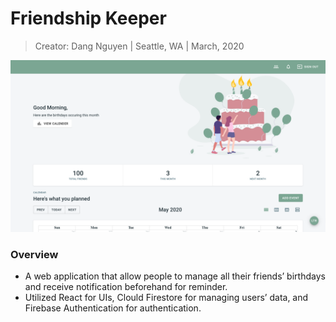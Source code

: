 # Friendship Keeper

> Creator: Dang Nguyen
> |  Seattle, WA
> |  March, 2020

![Home Page](./img/readme.png)

### Overview
- A web application that allow people to manage all their friends’ birthdays and receive notification
beforehand for reminder.
- Utilized React for UIs, Clould Firestore for managing users’ data, and Firebase Authentication for
authentication.
